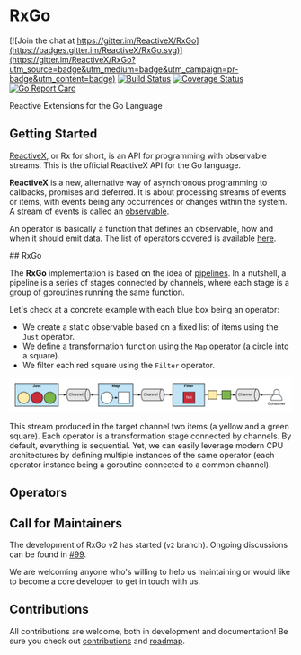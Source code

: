 # RxGo
[![Join the chat at https://gitter.im/ReactiveX/RxGo](https://badges.gitter.im/ReactiveX/RxGo.svg)](https://gitter.im/ReactiveX/RxGo?utm_source=badge&utm_medium=badge&utm_campaign=pr-badge&utm_content=badge)
[![Build Status](https://travis-ci.org/ReactiveX/RxGo.svg?branch=master)](https://travis-ci.org/ReactiveX/RxGo)
[![Coverage Status](https://coveralls.io/repos/github/ReactiveX/RxGo/badge.svg?branch=master)](https://coveralls.io/github/ReactiveX/RxGo?branch=master)
[![Go Report Card](https://goreportcard.com/badge/github.com/reactivex/rxgo)](https://goreportcard.com/report/github.com/reactivex/rxgo)

Reactive Extensions for the Go Language

## Getting Started

[ReactiveX](http://reactivex.io/), or Rx for short, is an API for programming with observable streams. This is the official ReactiveX API for the Go language.

**ReactiveX** is a new, alternative way of asynchronous programming to callbacks, promises and deferred. It is about processing streams of events or items, with events being any occurrences or changes within the system. A stream of events is called an [observable](http://reactivex.io/documentation/contract.html).

An operator is basically a function that defines an observable, how and when it should emit data. The list of operators covered is available [here](README.md#operators).

## RxGo

The **RxGo** implementation is based on the idea of [pipelines](https://blog.golang.org/pipelines). In a nutshell, a pipeline is a series of stages connected by channels, where each stage is a group of goroutines running the same function.

Let's check at a concrete example with each blue box being an operator:
* We create a static observable based on a fixed list of items using the `Just` operator.
* We define a transformation function using the `Map` operator (a circle into a square).
* We filter each red square using the `Filter` operator.

![](res/rx.png)

This stream produced in the target channel two items (a yellow and a green square).
Each operator is a transformation stage connected by channels. By default, everything is sequential. Yet, we can easily leverage modern CPU architectures by defining multiple instances of the same operator (each operator instance being a goroutine connected to a common channel).

## Operators

## Call for Maintainers
The development of RxGo v2 has started (`v2` branch). Ongoing discussions can be found in [#99](https://github.com/ReactiveX/RxGo/issues/99). 

We are welcoming anyone who's willing to help us maintaining or would like to become a core developer to get in touch with us.

## Contributions
All contributions are welcome, both in development and documentation! Be sure you check out [contributions](https://github.com/ReactiveX/RxGo/wiki/Contributions) and [roadmap](https://github.com/ReactiveX/RxGo/wiki/Roadmap).
